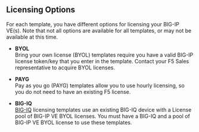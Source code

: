 ## Licensing Options
For each template, you have different options for licensing your BIG-IP VE(s).  Note that not all options are available for all templates, or may not be available at this time.

  - **BYOL** <br>Bring your own license (BYOL) templates require you have a valid BIG-IP license token/key that you enter in the template.  Contact your F5 Sales representative to acquire BYOL licenses.

  - **PAYG** <br>Pay as you go (PAYG) templates allow you to use hourly licensing, so you do not need to have an existing F5 license.

  - **BIG-IQ** <br>[BIG-IQ](https://f5.com/products/big-iq-centralized-management) licensing templates use an existing BIG-IQ device with a License pool of BIG-IP VE BYOL licenses.  You must have a BIG-IQ and a pool of BIG-IP VE BYOL license to use these templates.